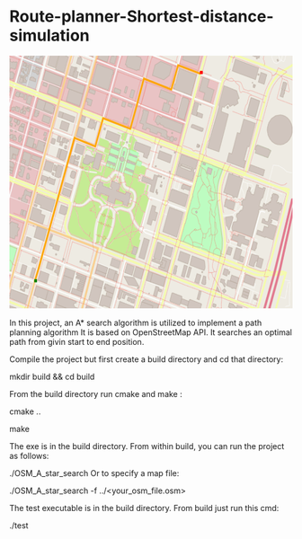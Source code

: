 # Route-planner-Shortest-distance-simulation

<div align="center">
<img src="map.png" width="600" height="450" />
</div>


In this project, an A* search algorithm is utilized to implement a path planning algorithm
It is based on OpenStreetMap API.
It searches an optimal path from givin start to end position.



Compile the project but first create a build directory and cd that directory:

mkdir build && cd build


From the build directory run cmake and make :

cmake ..

make



The exe is in the build directory. From within build, you can run the project as follows:

./OSM_A_star_search
Or to specify a map file:

./OSM_A_star_search -f ../<your_osm_file.osm>



The test executable is in the build directory. From build just run this cmd:

./test
